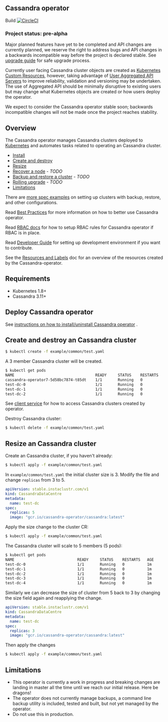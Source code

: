 ## Cassandra operator
Build [![CircleCI](https://circleci.com/gh/instaclustr/cassandra-operator/tree/master.svg?style=svg)](https://circleci.com/gh/instaclustr/cassandra-operator/tree/master)

### Project status: pre-alpha

Major planned features have yet to be completed and API changes are currently planned, we reserve the right to address bugs and API changes in a backwards incompatible way before the project is declared stable. See [upgrade guide](./doc/user/upgrade/upgrade_guide.md) for safe upgrade process.

Currently user facing Cassandra cluster objects are created as [Kubernetes Custom Resources](https://kubernetes.io/docs/tasks/access-kubernetes-api/extend-api-custom-resource-definitions/), however, taking advantage of [User Aggregated API Servers](https://github.com/kubernetes/community/blob/master/contributors/design-proposals/api-machinery/aggregated-api-servers.md) to improve reliability, validation and versioning may be undertaken. The use of Aggregated API should be minimally disruptive to existing users but may change what Kubernetes objects are created or how users deploy the  operator.

We expect to consider the Cassandra operator stable soon; backwards incompatible changes will not be made once the project reaches stability.

## Overview

The Cassandra operator manages Cassandra clusters deployed to [Kubernetes](http://kubernetes.io) and automates tasks related to operating an Cassandra cluster.

- [Install](#deploy-cassandra-operator)
- [Create and destroy](#create-and-destroy-an-Cassandra-cluster)
- [Resize](#resize-an-Cassandra-cluster)
- [Recover a node](#node-recovery) - _TODO_
- [Backup and restore a cluster](#disaster-recovery) - _TODO_
- [Rolling upgrade](#upgrade-an-Cassandra-cluster) - _TODO_
- [Limitations](#limitations)

There are [more spec examples](./doc/spec_examples.md) on setting up clusters with backup, restore, and other configurations.

Read [Best Practices](./doc/best_practices.md) for more information on how to better use Cassandra operator.

Read [RBAC docs](./doc/rbac.md) for how to setup RBAC rules for Cassandra operator if RBAC is in place.

Read [Developer Guide](./doc/developers.md) for setting up development environment if you want to contribute.

See the [Resources and Labels](./doc/resources.md) doc for an overview of the resources created by the Cassandra-operator.

## Requirements

- Kubernetes 1.8+
- Cassandra 3.11+

## Deploy Cassandra operator

See [instructions on how to install/uninstall Cassandra operator](./doc/op_guide.md) .

## Create and destroy an Cassandra cluster

```bash
$ kubectl create -f example/common/test.yaml
```

A 3 member Cassandra cluster will be created.

```bash
$ kubectl get pods
NAME                                    READY     STATUS    RESTARTS   AGE
cassandra-operator7-5d58bc7874-t85dt    1/1       Running   0          18h
test-dc-0                               1/1       Running   0          1m
test-dc-1                               1/1       Running   0          1m
test-dc-2                               1/1       Running   0          1m
```

See [client service](doc/user/client_service.md) for how to access Cassandra clusters created by operator.

Destroy Cassandra cluster:

```bash
$ kubectl delete -f example/common/test.yaml
```

## Resize an Cassandra cluster

Create an Cassandra cluster, if you haven't already:

```bash
$ kubectl apply -f example/common/test.yaml
```

In `example/common/test.yaml` the initial cluster size is 3.
Modify the file and change `replicas` from 3 to 5.

```yaml
apiVersion: stable.instaclustr.com/v1
kind: CassandraDataCentre
metadata:
  name: test-dc
spec:
  replicas: 5
  image: "gcr.io/cassandra-operator/cassandra:latest"
```

Apply the size change to the cluster CR:
```bash
$ kubectl apply -f example/common/test.yaml
```
The Cassandra cluster will scale to 5 members (5 pods):
```bash
$ kubectl get pods
NAME                            READY     STATUS    RESTARTS   AGE
test-dc-0                       1/1       Running   0          1m
test-dc-1                       1/1       Running   0          1m
test-dc-2                       1/1       Running   0          1m
test-dc-3                       1/1       Running   0          1m
test-dc-4                       1/1       Running   0          1m
```

Similarly we can decrease the size of cluster from 5 back to 3 by changing the size field again and reapplying the change.

```yaml
apiVersion: stable.instaclustr.com/v1
kind: CassandraDataCentre
metadata:
  name: test-dc
spec:
  replicas: 3
  image: "gcr.io/cassandra-operator/cassandra:latest"
```
Then apply the changes
```bash
$ kubectl apply -f example/common/test.yaml
```

## Limitations

- This operator is currently a work in progress and breaking changes are landing in master all the time until we reach our initial release. Here be dragons!
- The operator does not currently manage backups, a command line backup utility is included, tested and built, but not yet managed by the operator.
- Do not use this in production.